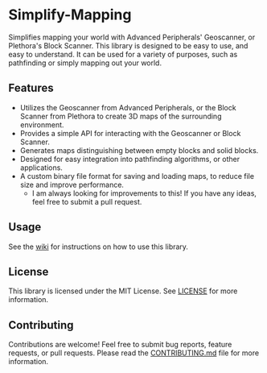 # Simplify-Mapping
Simplifies mapping your world with Advanced Peripherals' Geoscanner, or 
Plethora's Block Scanner. This library is designed to be easy to use, and
easy to understand. It can be used for a variety of purposes, such as
pathfinding or simply mapping out your world.

## Features
- Utilizes the Geoscanner from Advanced Peripherals, or the Block Scanner from
  Plethora to create 3D maps of the surrounding environment.
- Provides a simple API for interacting with the Geoscanner or Block Scanner.
- Generates maps distinguishing between empty blocks and solid blocks.
- Designed for easy integration into pathfinding algorithms, or other
  applications.
- A custom binary file format for saving and loading maps, to reduce file size
  and improve performance.
  - I am always looking for improvements to this! If you have any ideas, feel
    free to submit a pull request.

## Usage
See the [wiki](https://github.com/Fatboychummy-CC/Simplify-Mapping/wiki) for
instructions on how to use this library.

## License
This library is licensed under the MIT License. See [LICENSE](LICENSE) for more
information.

## Contributing
Contributions are welcome! Feel free to submit bug reports, feature requests,
or pull requests. Please read the [CONTRIBUTING.md](CONTRIBUTING.md) file for
more information.